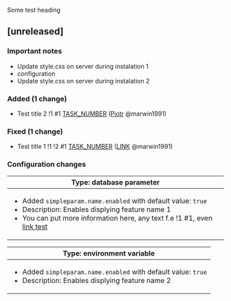 <!-- @formatter:off -->
<!-- noinspection -->
<!-- Prevents auto format, for JetBrains IDE File > Settings > Editor > Code Style (Formatter Tab) > Turn formatter on/off with markers in code comments  -->

<!-- This file is automatically generate by logchange tool 🌳 🪓 => 🪵 -->
<!-- Visit https://github.com/logchange/logchange and leave a star 🌟 -->
<!-- !!! ⚠️ DO NOT MODIFY THIS FILE, YOUR CHANGES WILL BE LOST ⚠️ !!! -->


Some test heading


[unreleased]
------------

### Important notes

- Update style.css on server during instalation 1
- configuration
- Update style.css on server during instalation 2

### Added (1 change)

- Test title 2 !1 #1 [TASK_NUMBER](https://www.google.pl) ([Piotr](https://github.com/marwin1991) @marwin1991)

### Fixed (1 change)

- Test title 1 !1 !2 #1 [TASK_NUMBER](https://www.google.pl) ([LINK](https://github.com/marwin1991) @marwin1991)

### Configuration changes

| Type: database parameter                                                                                                                                                                                                                |
| --------------------------------------------------------------------------------------------------------------------------------------------------------------------------------------------------------------------------------------- |
| <ul><li>Added `simpleparam.name.enabled` with default value: `true`</li><li>Description: Enables displying feature name 1</li><li>You can put more information here, any text f.e !1 #1, even [link test](https://google.com)</li></ul> |

| Type: environment variable                                                                                                          |
| ----------------------------------------------------------------------------------------------------------------------------------- |
| <ul><li>Added `simpleparam.name.enabled` with default value: `true`</li><li>Description: Enables displying feature name 2</li></ul> |



